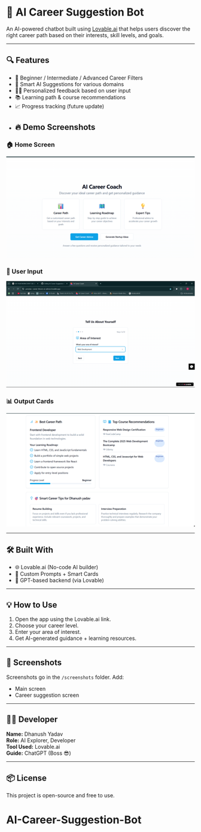# 🧠 AI Career Suggestion Bot

An AI-powered chatbot built using [Lovable.ai](https://www.lovable.ai/) that helps users discover the right career path based on their interests, skill levels, and goals.

---

## 🔍 Features

- 🔘 Beginner / Intermediate / Advanced Career Filters
- 🧭 Smart AI Suggestions for various domains
- 🧑‍🎓 Personalized feedback based on user input
- 📚 Learning path & course recommendations
- 📈 Progress tracking (future update)
- ## 🔥 Demo Screenshots

### 🏠 Home Screen
![Home Screen](home_screen.png)

### 📝 User Input
![User Input](user_input.png)

### 📊 Output Cards
![Output Cards](output_cards.png)


---

## 🛠️ Built With

- 🌐 Lovable.ai (No-code AI builder)
- 🎨 Custom Prompts + Smart Cards
- 🧠 GPT-based backend (via Lovable)

---

## 💡 How to Use

1. Open the app using the Lovable.ai link.
2. Choose your career level.
3. Enter your area of interest.
4. Get AI-generated guidance + learning resources.

---

## 📸 Screenshots

Screenshots go in the `/screenshots` folder. Add:
- Main screen
- Career suggestion screen

---

## 👨‍💻 Developer

**Name:** Dhanush Yadav  
**Role:** AI Explorer, Developer  
**Tool Used:** Lovable.ai  
**Guide:** ChatGPT (Boss 😎)

---

## 📦 License

This project is open-source and free to use.
# AI-Career-Suggestion-Bot
